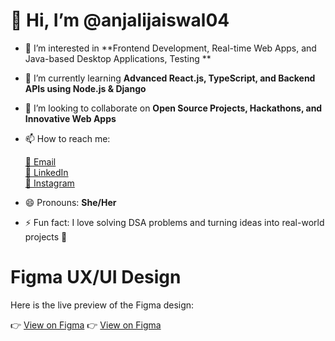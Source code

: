# 👋 Hi, I’m @anjalijaiswal04

- 👀 I’m interested in **Frontend Development, Real-time Web Apps, and Java-based Desktop Applications, Testing **
- 🌱 I’m currently learning **Advanced React.js, TypeScript, and Backend APIs using Node.js & Django**
- 💞️ I’m looking to collaborate on **Open Source Projects, Hackathons, and Innovative Web Apps**
- 📫 How to reach me:

  [📧 Email](mailto:anjalijaiswal82479@gmail.com)  
  [💼 LinkedIn](https://www.linkedin.com/in/anjali-jaiswal-6ab98925a)  
  [📸 Instagram](https://www.instagram.com/n_jalijaiss?igsh=dHZnemk2YTNzamMx)

- 😄 Pronouns: **She/Her**
- ⚡ Fun fact: I love solving DSA problems and turning ideas into real-world projects 🚀


# Figma UX/UI Design

Here is the live preview of the Figma design:

👉 [View on Figma](https://www.figma.com/design/RY8IOLfGmcAPhQj9T4eTcO/Designs?node-id=78-381&t=rAkFWOGUZAgSRWs7-1)
👉 [View on Figma](https://www.figma.com/design/RY8IOLfGmcAPhQj9T4eTcO/Designs?node-id=0-1&t=rAkFWOGUZAgSRWs7-1)


<!---
anjalijaiswal04/anjalijaiswal04 is a ✨ special ✨ repository because its `README.md` (this file) appears on your GitHub profile.
You can click the Preview link to take a look at your changes.
--->
